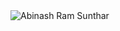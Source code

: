 <a href="#break"><img src="https://abinash.com.au/cover.png"
     alt="Abinash Ram Sunthar"
     style="float: left; margin-right: 10px; padding-top: 10px; padding-bottom: 10px;" /></a>
